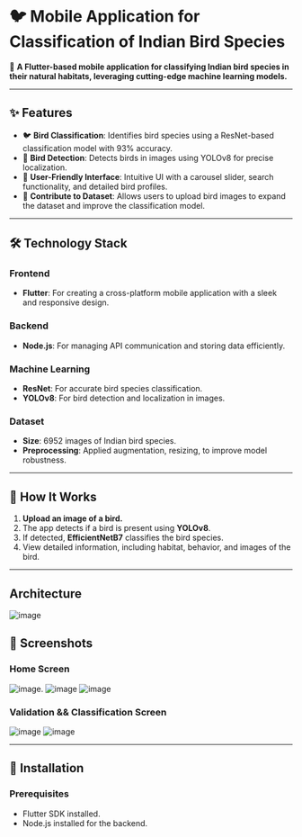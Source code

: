 # 🐦 Mobile Application for Classification of Indian Bird Species  
🌿 **A Flutter-based mobile application for classifying Indian bird species in their natural habitats, leveraging cutting-edge machine learning models.**

---

## ✨ Features  
- 🐦 **Bird Classification**: Identifies bird species using a ResNet-based classification model with 93% accuracy.  
- 🎯 **Bird Detection**: Detects birds in images using YOLOv8 for precise localization.  
- 📱 **User-Friendly Interface**: Intuitive UI with a carousel slider, search functionality, and detailed bird profiles.  
- 📂 **Contribute to Dataset**: Allows users to upload bird images to expand the dataset and improve the classification model.  

---

## 🛠️ Technology Stack  

### **Frontend**  
- **Flutter**: For creating a cross-platform mobile application with a sleek and responsive design.  

### **Backend**  
- **Node.js**: For managing API communication and storing data efficiently.  

### **Machine Learning**  
- **ResNet**: For accurate bird species classification.  
- **YOLOv8**: For bird detection and localization in images.  

### **Dataset**  
- **Size**: 6952 images of Indian bird species.  
- **Preprocessing**: Applied augmentation, resizing, to improve model robustness.  

---

## 🧭 How It Works  
1. **Upload an image of a bird.**  
2. The app detects if a bird is present using **YOLOv8**.  
3. If detected, **EfficientNetB7** classifies the bird species.  
4. View detailed information, including habitat, behavior, and images of the bird.  

---

## Architecture
![image](https://github.com/user-attachments/assets/ec661e0c-a7b6-4439-b78c-cf4b51f3fd91)


## 📸 Screenshots  

### **Home Screen**  

![image](https://github.com/user-attachments/assets/aa1237ac-bcd0-47e3-86ad-ff0022bbfd4f).  ![image](https://github.com/user-attachments/assets/3d414826-4e24-40e1-ad92-dbf85cdc0357)
    ![image](https://github.com/user-attachments/assets/36aed81d-cd40-467b-b26a-1ec957f1d974)  




### **Validation && Classification Screen**

![image](https://github.com/user-attachments/assets/2c9a4d62-6857-496c-a707-c2cee2941653)
![image](https://github.com/user-attachments/assets/eac41a0d-4667-417d-81a2-07966c753c60)

---

## 🚀 Installation  

### **Prerequisites**  
- Flutter SDK installed.  
- Node.js installed for the backend.  
